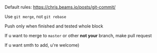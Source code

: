 Default rules: https://chris.beams.io/posts/git-commit/

Use ```git merge```, not ```git rebase```

Push only when finished and tested whole block

If u want to merge to ```master``` or other **not your** branch, make pull request

If u want smth to add, u're welcome)
